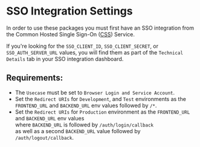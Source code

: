 # SSO Integration Settings

In order to use these packages you must first have an SSO integration from the Common Hosted Single Sign-On ([CSS]) Service.

If you're looking for the `SSO_CLIENT_ID`, `SSO_CLIENT_SECRET`, or `SSO_AUTH_SERVER_URL` values, you will find them as part of the `Technical Details` tab in your SSO integration dashboard.

## Requirements:

- The `Usecase` must be set to `Browser Login and Service Account`.
- Set the `Redirect URIs` for `Development`, and `Test` environments as the `FRONTEND_URL` and `BACKEND_URL` env values followed by `/*`.
- Set the `Redirect URIs` for `Production` environment as the `FRONTEND_URL` and `BACKEND_URL` env values  
where `BACKEND_URL` is followed by `/auth/login/callback`  
as well as a second `BACKEND_URL` value followed by `/auth/logout/callback`.


<!-- Link References -->
[CSS]: https://bcgov.github.io/sso-requests
